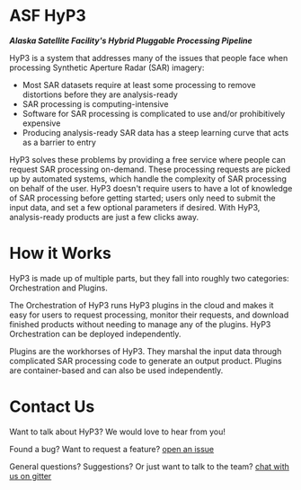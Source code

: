 # ASF HyP3
***Alaska Satellite Facility's Hybrid Pluggable Processing Pipeline***

HyP3 is a system that addresses many of the issues that people face when processing 
Synthetic Aperture Radar (SAR) imagery:

* Most SAR datasets require at least some processing to remove distortions before they are analysis-ready
* SAR processing is computing-intensive
* Software for SAR processing is complicated to use and/or prohibitively expensive
* Producing analysis-ready SAR data has a steep learning curve that acts as a barrier to entry

HyP3 solves these problems by providing a free service where people can request 
SAR processing on-demand. These processing requests are picked up by automated 
systems, which handle the complexity of SAR processing on behalf of the user. 
HyP3 doesn't require users to have a lot of knowledge of SAR processing before 
getting started; users only need to submit the input data, and set a few optional 
parameters if desired. With HyP3, analysis-ready products are just a few clicks away.

# How it Works
HyP3 is made up of multiple parts, but they fall into roughly two categories: 
Orchestration and Plugins. 

The Orchestration of HyP3 runs HyP3 plugins in the cloud and makes it easy for 
users to request processing, monitor their requests, and download finished products
without needing to manage any of the plugins. HyP3 Orchestration can be deployed 
independently.

Plugins are the workhorses of HyP3. They marshal the input data through complicated 
SAR processing code to generate an output product. Plugins are container-based and 
can also be used independently. 

# Contact Us
Want to talk about HyP3? We would love to hear from you!

Found a bug? Want to request a feature? 
[open an issue](https://github.com/ASFHyP3/ASFHyP3/issues/new) 

General questions? Suggestions? Or just want to talk to the team? 
[chat with us on gitter](https://gitter.im/ASFHyP3/community)
